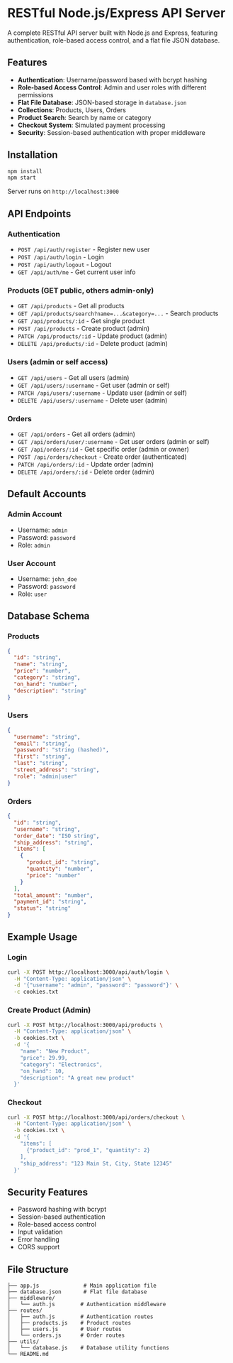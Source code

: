 # RESTful Node.js/Express API Server

A complete RESTful API server built with Node.js and Express, featuring authentication, role-based access control, and a flat file JSON database.

## Features

- **Authentication**: Username/password based with bcrypt hashing
- **Role-based Access Control**: Admin and user roles with different permissions
- **Flat File Database**: JSON-based storage in `database.json`
- **Collections**: Products, Users, Orders
- **Product Search**: Search by name or category
- **Checkout System**: Simulated payment processing
- **Security**: Session-based authentication with proper middleware

## Installation

```bash
npm install
npm start
```

Server runs on `http://localhost:3000`

## API Endpoints

### Authentication
- `POST /api/auth/register` - Register new user
- `POST /api/auth/login` - Login
- `POST /api/auth/logout` - Logout
- `GET /api/auth/me` - Get current user info

### Products (GET public, others admin-only)
- `GET /api/products` - Get all products
- `GET /api/products/search?name=...&category=...` - Search products
- `GET /api/products/:id` - Get single product
- `POST /api/products` - Create product (admin)
- `PATCH /api/products/:id` - Update product (admin)
- `DELETE /api/products/:id` - Delete product (admin)

### Users (admin or self access)
- `GET /api/users` - Get all users (admin)
- `GET /api/users/:username` - Get user (admin or self)
- `PATCH /api/users/:username` - Update user (admin or self)
- `DELETE /api/users/:username` - Delete user (admin)

### Orders
- `GET /api/orders` - Get all orders (admin)
- `GET /api/orders/user/:username` - Get user orders (admin or self)
- `GET /api/orders/:id` - Get specific order (admin or owner)
- `POST /api/orders/checkout` - Create order (authenticated)
- `PATCH /api/orders/:id` - Update order (admin)
- `DELETE /api/orders/:id` - Delete order (admin)

## Default Accounts

### Admin Account
- Username: `admin`
- Password: `password`
- Role: `admin`

### User Account
- Username: `john_doe`
- Password: `password`
- Role: `user`

## Database Schema

### Products
```json
{
  "id": "string",
  "name": "string",
  "price": "number",
  "category": "string",
  "on_hand": "number",
  "description": "string"
}
```

### Users
```json
{
  "username": "string",
  "email": "string",
  "password": "string (hashed)",
  "first": "string",
  "last": "string",
  "street_address": "string",
  "role": "admin|user"
}
```

### Orders
```json
{
  "id": "string",
  "username": "string",
  "order_date": "ISO string",
  "ship_address": "string",
  "items": [
    {
      "product_id": "string",
      "quantity": "number",
      "price": "number"
    }
  ],
  "total_amount": "number",
  "payment_id": "string",
  "status": "string"
}
```

## Example Usage

### Login
```bash
curl -X POST http://localhost:3000/api/auth/login \
  -H "Content-Type: application/json" \
  -d '{"username": "admin", "password": "password"}' \
  -c cookies.txt
```

### Create Product (Admin)
```bash
curl -X POST http://localhost:3000/api/products \
  -H "Content-Type: application/json" \
  -b cookies.txt \
  -d '{
    "name": "New Product",
    "price": 29.99,
    "category": "Electronics",
    "on_hand": 10,
    "description": "A great new product"
  }'
```

### Checkout
```bash
curl -X POST http://localhost:3000/api/orders/checkout \
  -H "Content-Type: application/json" \
  -b cookies.txt \
  -d '{
    "items": [
      {"product_id": "prod_1", "quantity": 2}
    ],
    "ship_address": "123 Main St, City, State 12345"
  }'
```

## Security Features

- Password hashing with bcrypt
- Session-based authentication
- Role-based access control
- Input validation
- Error handling
- CORS support

## File Structure

```
├── app.js              # Main application file
├── database.json       # Flat file database
├── middleware/
│   └── auth.js        # Authentication middleware
├── routes/
│   ├── auth.js        # Authentication routes
│   ├── products.js    # Product routes
│   ├── users.js       # User routes
│   └── orders.js      # Order routes
├── utils/
│   └── database.js    # Database utility functions
└── README.md
```